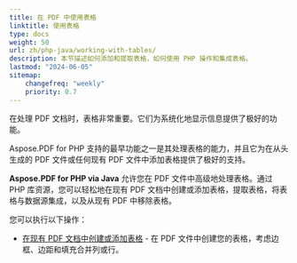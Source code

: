 ```yaml
---
title: 在 PDF 中使用表格
linktitle: 使用表格
type: docs
weight: 50
url: zh/php-java/working-with-tables/
description: 本节描述如何添加和提取表格，如何使用 PHP 操作和集成表格。
lastmod: "2024-06-05"
sitemap:
    changefreq: "weekly"
    priority: 0.7
---
```


在处理 PDF 文档时，表格非常重要。它们为系统化地显示信息提供了极好的功能。

Aspose.PDF for PHP 支持的最早功能之一是其处理表格的能力，并且它为在从头生成的 PDF 文件或任何现有 PDF 文件中添加表格提供了极好的支持。

**Aspose.PDF for PHP via Java** 允许您在 PDF 文件中高级地处理表格。通过 PHP 库资源，您可以轻松地在现有 PDF 文档中创建或添加表格，提取表格，将表格与数据源集成，以及从现有 PDF 中移除表格。

您可以执行以下操作：

- [在现有 PDF 文档中创建或添加表格](/pdf/php-java/add-table-in-existing-pdf-document/) - 在 PDF 文件中创建您的表格，考虑边框、边距和填充合并列或行。